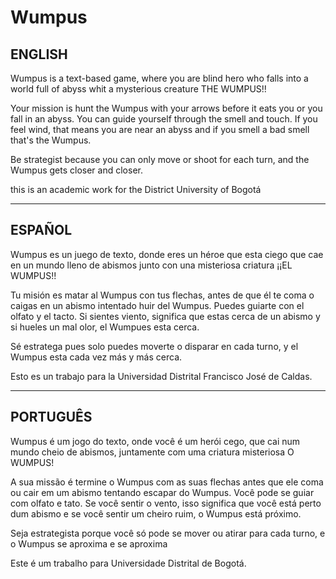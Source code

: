 # Wumpus

## **ENGLISH**
Wumpus is a text-based game, where you are blind hero who falls into a world full of abyss whit a mysterious creature THE WUMPUS!!

Your mission is hunt the Wumpus with your arrows before it eats you or you fall in an abyss. You can guide yourself through the smell and touch. If you feel wind, that means you are near an abyss and if you smell a bad smell that's the Wumpus.

Be strategist because you can only move or shoot for each turn, and the Wumpus gets closer and closer.

this is an academic work for the District University of Bogotá
_______________________________________________________________________________________________________________________

## **ESPAÑOL**
Wumpus es un juego de texto, donde eres un héroe que esta ciego que cae en un mundo lleno de abismos junto con una misteriosa criatura ¡¡EL WUMPUS!!

Tu misión es matar al Wumpus con tus flechas, antes de que él te coma o caigas en un abismo intentado huir del Wumpus. Puedes guiarte con el olfato y el tacto. Si sientes viento, significa que estas cerca de un abismo y si hueles un mal olor, el Wumpues esta cerca.

Sé estratega pues solo puedes moverte o disparar en cada turno, y el Wumpus esta cada vez más y más cerca.

Esto es un trabajo para la Universidad Distrital Francisco José de Caldas.
_______________________________________________________________________________________________________________________

## **PORTUGUÊS**
Wumpus é um jogo do texto, onde você é um herói cego, que cai num mundo cheio de abismos, juntamente com uma criatura misteriosa O WUMPUS!

A sua missão é termine o Wumpus com as suas flechas antes que ele coma ou cair em um abismo tentando escapar do Wumpus. Você pode se guiar com olfato e tato. Se você sentir o vento, isso significa que você está perto dum abismo e se você sentir um cheiro ruim, o Wumpus está próximo.

Seja estrategista porque você só pode se mover ou atirar para cada turno, e o Wumpus se aproxima e se aproxima

Este é um trabalho para Universidade Distrital  de Bogotá.
